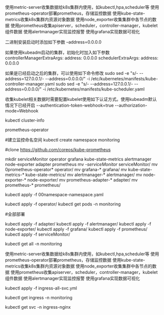 使用metric-server收集数据给k8s集群内使用，如kubectl,hpa,scheduler等
使用prometheus-operator部署prometheus，存储监控数据
使用kube-state-metrics收集k8s集群内资源对象数据
使用node_exporter收集集群中各节点的数据
使用prometheus收集apiserver，scheduler，controller-manager，kubelet组件数据
使用alertmanager实现监控报警
使用grafana实现数据可视化

二进制安装启动时添加如下参数 –address=0.0.0.0

如果使用kubeadm启动的集群，初始化时加入如下参数
controllerManagerExtraArgs:
  address: 0.0.0.0
schedulerExtraArgs:
  address: 0.0.0.0


如果是已经启动之后的集群，可以使用如下命令修改
sudo sed -e "s/- --address=127.0.0.1/- --address=0.0.0.0/" -i /etc/kubernetes/manifests/kube-controller-manager.yaml
sudo sed -e "s/- --address=127.0.0.1/- --address=0.0.0.0/" -i /etc/kubernetes/manifests/kube-scheduler.yaml

收集kubelet相关数据时需要配置kubelet使用如下认证方式。使用kubeadm默认情况下已经开启
--authentication-token-webhook=true
--authorization-mode=Webhook


kubectl cluster-info

prometheus-operator

#建立监控命名空间
kubectl create namespace monitoring

#clone
https://github.com/coreos/kube-prometheus

mkdir serviceMonitor operator grafana kube-state-metrics alertmanager node-exporter adapter prometheus
mv *-serviceMonitor* serviceMonitor/
mv 0prometheus-operator* operator/
mv grafana-* grafana/
mv kube-state-metrics-* kube-state-metrics/
mv alertmanager-* alertmanager/
mv node-exporter-* node-exporter/
mv prometheus-adapter-* adapter/
mv prometheus-* prometheus/

kubectl apply -f 00namespace-namespace.yaml


kubectl apply -f operator/
kubectl get pods -n monitoring

#全部部署

kubectl apply -f adapter/
kubectl apply -f alertmanager/
kubectl apply -f node-exporter/
kubectl apply -f grafana/
kubectl apply -f prometheus/
kubectl apply -f serviceMonitor/


kubectl get all -n monitoring

使用metric-server收集数据给k8s集群内使用，如kubectl,hpa,scheduler等
使用prometheus-operator部署prometheus，存储监控数据
使用kube-state-metrics收集k8s集群内资源对象数据
使用node_exporter收集集群中各节点的数据
使用prometheus收集apiserver，scheduler，controller-manager，kubelet组件数据
使用alertmanager实现监控报警
使用grafana实现数据可视化

kubectl apply -f ingress-all-svc.yml

kubectl get ingress -n monitoring

kubectl get svc -n ingress-nginx